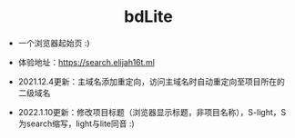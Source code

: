 # <center>bdLite</center>

- 一个浏览器起始页 :)

- 体验地址：<https://search.elijah16t.ml>

- 2021.12.4更新：主域名添加重定向，访问主域名时自动重定向至项目所在的二级域名
- 2022.1.10更新：修改项目标题（浏览器显示标题，非项目名称），S-light，S为search缩写，light与lite同音 :)
